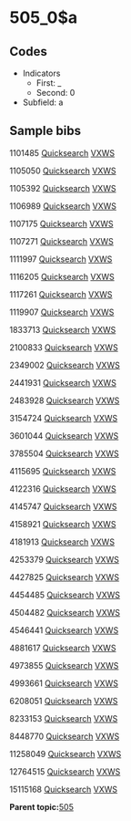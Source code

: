 # 505\_0$a

## Codes

-   Indicators
    -   First: \_
    -   Second: 0
-   Subfield: a

## Sample bibs

1101485 [Quicksearch](https://search.library.yale.edu/catalog/1101485) [VXWS](http://prodorbis.library.yale.edu:7014/vxws/GetHoldingsService?bibId=1101485)

1105050 [Quicksearch](https://search.library.yale.edu/catalog/1105050) [VXWS](http://prodorbis.library.yale.edu:7014/vxws/GetHoldingsService?bibId=1105050)

1105392 [Quicksearch](https://search.library.yale.edu/catalog/1105392) [VXWS](http://prodorbis.library.yale.edu:7014/vxws/GetHoldingsService?bibId=1105392)

1106989 [Quicksearch](https://search.library.yale.edu/catalog/1106989) [VXWS](http://prodorbis.library.yale.edu:7014/vxws/GetHoldingsService?bibId=1106989)

1107175 [Quicksearch](https://search.library.yale.edu/catalog/1107175) [VXWS](http://prodorbis.library.yale.edu:7014/vxws/GetHoldingsService?bibId=1107175)

1107271 [Quicksearch](https://search.library.yale.edu/catalog/1107271) [VXWS](http://prodorbis.library.yale.edu:7014/vxws/GetHoldingsService?bibId=1107271)

1111997 [Quicksearch](https://search.library.yale.edu/catalog/1111997) [VXWS](http://prodorbis.library.yale.edu:7014/vxws/GetHoldingsService?bibId=1111997)

1116205 [Quicksearch](https://search.library.yale.edu/catalog/1116205) [VXWS](http://prodorbis.library.yale.edu:7014/vxws/GetHoldingsService?bibId=1116205)

1117261 [Quicksearch](https://search.library.yale.edu/catalog/1117261) [VXWS](http://prodorbis.library.yale.edu:7014/vxws/GetHoldingsService?bibId=1117261)

1119907 [Quicksearch](https://search.library.yale.edu/catalog/1119907) [VXWS](http://prodorbis.library.yale.edu:7014/vxws/GetHoldingsService?bibId=1119907)

1833713 [Quicksearch](https://search.library.yale.edu/catalog/1833713) [VXWS](http://prodorbis.library.yale.edu:7014/vxws/GetHoldingsService?bibId=1833713)

2100833 [Quicksearch](https://search.library.yale.edu/catalog/2100833) [VXWS](http://prodorbis.library.yale.edu:7014/vxws/GetHoldingsService?bibId=2100833)

2349002 [Quicksearch](https://search.library.yale.edu/catalog/2349002) [VXWS](http://prodorbis.library.yale.edu:7014/vxws/GetHoldingsService?bibId=2349002)

2441931 [Quicksearch](https://search.library.yale.edu/catalog/2441931) [VXWS](http://prodorbis.library.yale.edu:7014/vxws/GetHoldingsService?bibId=2441931)

2483928 [Quicksearch](https://search.library.yale.edu/catalog/2483928) [VXWS](http://prodorbis.library.yale.edu:7014/vxws/GetHoldingsService?bibId=2483928)

3154724 [Quicksearch](https://search.library.yale.edu/catalog/3154724) [VXWS](http://prodorbis.library.yale.edu:7014/vxws/GetHoldingsService?bibId=3154724)

3601044 [Quicksearch](https://search.library.yale.edu/catalog/3601044) [VXWS](http://prodorbis.library.yale.edu:7014/vxws/GetHoldingsService?bibId=3601044)

3785504 [Quicksearch](https://search.library.yale.edu/catalog/3785504) [VXWS](http://prodorbis.library.yale.edu:7014/vxws/GetHoldingsService?bibId=3785504)

4115695 [Quicksearch](https://search.library.yale.edu/catalog/4115695) [VXWS](http://prodorbis.library.yale.edu:7014/vxws/GetHoldingsService?bibId=4115695)

4122316 [Quicksearch](https://search.library.yale.edu/catalog/4122316) [VXWS](http://prodorbis.library.yale.edu:7014/vxws/GetHoldingsService?bibId=4122316)

4145747 [Quicksearch](https://search.library.yale.edu/catalog/4145747) [VXWS](http://prodorbis.library.yale.edu:7014/vxws/GetHoldingsService?bibId=4145747)

4158921 [Quicksearch](https://search.library.yale.edu/catalog/4158921) [VXWS](http://prodorbis.library.yale.edu:7014/vxws/GetHoldingsService?bibId=4158921)

4181913 [Quicksearch](https://search.library.yale.edu/catalog/4181913) [VXWS](http://prodorbis.library.yale.edu:7014/vxws/GetHoldingsService?bibId=4181913)

4253379 [Quicksearch](https://search.library.yale.edu/catalog/4253379) [VXWS](http://prodorbis.library.yale.edu:7014/vxws/GetHoldingsService?bibId=4253379)

4427825 [Quicksearch](https://search.library.yale.edu/catalog/4427825) [VXWS](http://prodorbis.library.yale.edu:7014/vxws/GetHoldingsService?bibId=4427825)

4454485 [Quicksearch](https://search.library.yale.edu/catalog/4454485) [VXWS](http://prodorbis.library.yale.edu:7014/vxws/GetHoldingsService?bibId=4454485)

4504482 [Quicksearch](https://search.library.yale.edu/catalog/4504482) [VXWS](http://prodorbis.library.yale.edu:7014/vxws/GetHoldingsService?bibId=4504482)

4546441 [Quicksearch](https://search.library.yale.edu/catalog/4546441) [VXWS](http://prodorbis.library.yale.edu:7014/vxws/GetHoldingsService?bibId=4546441)

4881617 [Quicksearch](https://search.library.yale.edu/catalog/4881617) [VXWS](http://prodorbis.library.yale.edu:7014/vxws/GetHoldingsService?bibId=4881617)

4973855 [Quicksearch](https://search.library.yale.edu/catalog/4973855) [VXWS](http://prodorbis.library.yale.edu:7014/vxws/GetHoldingsService?bibId=4973855)

4993661 [Quicksearch](https://search.library.yale.edu/catalog/4993661) [VXWS](http://prodorbis.library.yale.edu:7014/vxws/GetHoldingsService?bibId=4993661)

6208051 [Quicksearch](https://search.library.yale.edu/catalog/6208051) [VXWS](http://prodorbis.library.yale.edu:7014/vxws/GetHoldingsService?bibId=6208051)

8233153 [Quicksearch](https://search.library.yale.edu/catalog/8233153) [VXWS](http://prodorbis.library.yale.edu:7014/vxws/GetHoldingsService?bibId=8233153)

8448770 [Quicksearch](https://search.library.yale.edu/catalog/8448770) [VXWS](http://prodorbis.library.yale.edu:7014/vxws/GetHoldingsService?bibId=8448770)

11258049 [Quicksearch](https://search.library.yale.edu/catalog/11258049) [VXWS](http://prodorbis.library.yale.edu:7014/vxws/GetHoldingsService?bibId=11258049)

12764515 [Quicksearch](https://search.library.yale.edu/catalog/12764515) [VXWS](http://prodorbis.library.yale.edu:7014/vxws/GetHoldingsService?bibId=12764515)

15115168 [Quicksearch](https://search.library.yale.edu/catalog/15115168) [VXWS](http://prodorbis.library.yale.edu:7014/vxws/GetHoldingsService?bibId=15115168)

**Parent topic:**[505](../../tags/505/505.md)

